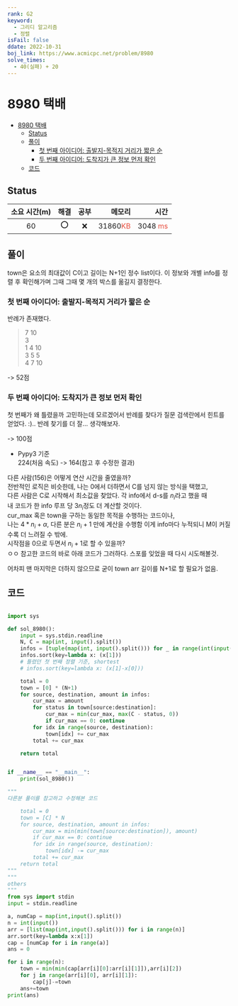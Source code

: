 ```yaml
---
rank: G2
keyword:
  - 그리디 알고리즘
  - 정렬
isFail: false
ddate: 2022-10-31
boj_link: https://www.acmicpc.net/problem/8980
solve_times:
  - 40(실패) + 20
---
```

# 8980 택배

- [8980 택배](#8980-택배)
  - [Status](#status)
  - [풀이](#풀이)
    - [첫 번째 아이디어: 출발지-목적지 거리가 짧은 순](#첫-번째-아이디어-출발지-목적지-거리가-짧은-순)
    - [두 번째 아이디어: 도착지가 큰 정보 먼저 확인](#두-번째-아이디어-도착지가-큰-정보-먼저-확인)
  - [코드](#코드)


## Status

| 소요 시간(m) | 해결  | 공부  |                                      메모리 |                                       시간 |
| :----------: | :---: | :---: | ------------------------------------------: | -----------------------------------------: |
|      60      |   ⭕️   |   ❌   | 31860<span style="color:#e74c3c">KB</span> | 3048 <span style="color:#e74c3c">ms</span> |


## 풀이
town은 요소의 최대값이 C이고 길이는 N+1인 정수 list이다.
이 정보와 개별 info를 정렬 후 확인해가며 그때 그때 몇 개의 박스를 옮길지 결정한다.

### 첫 번째 아이디어: 출발지-목적지 거리가 짧은 순
반례가 존재했다.
> 7 10    
3    
1 4 10    
3 5 5    
4 7 10    

-> 52점

### 두 번째 아이디어: 도착지가 큰 정보 먼저 확인
첫 번째가 왜 틀렸을까 고민하는데 모르겠어서 반례를 찾다가 질문 검색란에서 힌트를 얻었다. :)..
반례 찾기를 더 잘... 생각해보자.

-> 100점

- Pypy3 기준   
224(처음 속도) -> 164(참고 후 수정한 결과)

다른 사람(156)은 어떻게 연산 시간을 줄였을까?    
전반적인 로직은 비슷한데, 나는 0에서 더하면서 C를 넘지 않는 방식을 택했고,    
다른 사람은 C로 시작해서 최소값을 찾았다.
각 info에서 d-s를 $n_i$라고 했을 때    
내 코드가 한 info 루프 당 3$n_i$정도 더 계산할 것이다.    
cur_max 혹은 town을 구하는 동일한 목적을 수행하는 코드이나,   
나는 $4 * n_i + \alpha$, 다른 분은 $n_i + 1$ 만에 계산을 수행함
이게 info마다 누적되니 M이 커질 수록 더 느려질 수 밖에.    
시작점을 0으로 두면서 $n_i + 1$로 할 수 있을까?    
ㅇㅇ 참고한 코드의 바로 아래 코드가 그러하다. 스포를 잊었을 때 다시 시도해볼것.

어차피 맨 마지막은 더하지 않으므로 굳이 town arr 길이를 N+1로 할 필요가 없음.
## 코드

```python

import sys

def sol_8980():
    input = sys.stdin.readline
    N, C = map(int, input().split())
    infos = [tuple(map(int, input().split())) for _ in range(int(input()))]
    infos.sort(key=lambda x: (x[1]))
    # 틀렸던 첫 번째 정렬 기준, shortest
    # infos.sort(key=lambda x: (x[1]-x[0]))

    total = 0
    town = [0] * (N+1)
    for source, destination, amount in infos:
        cur_max = amount
        for status in town[source:destination]:
            cur_max = min(cur_max, max(C - status, 0))
            if cur_max == 0: continue
        for idx in range(source, destination):
            town[idx] += cur_max
        total += cur_max

    return total


if __name__ == "__main__":
    print(sol_8980())

"""
다른분 풀이를 참고하고 수정해본 코드

    total = 0
    town = [C] * N
    for source, destination, amount in infos:
        cur_max = min(min(town[source:destination]), amount)
        if cur_max == 0: continue
        for idx in range(source, destination):
            town[idx] -= cur_max
        total += cur_max
    return total
"""
"""
others
"""
from sys import stdin
input = stdin.readline

a, numCap = map(int,input().split())
n = int(input())
arr = [list(map(int,input().split())) for i in range(n)]
arr.sort(key=lambda x:x[1])
cap = [numCap for i in range(a)]
ans = 0

for i in range(n):
    town = min(min(cap[arr[i][0]:arr[i][1]]),arr[i][2])
    for j in range(arr[i][0], arr[i][1]):
        cap[j]-=town
    ans+=town
print(ans)
```